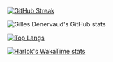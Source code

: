 [![GitHub Streak](https://streak-stats.demolab.com/?user=gdenervaud&theme=tokyonight&hide_border=true)](https://git.io/streak-stats)

![Gilles Dénervaud's GitHub stats](https://github-readme-stats.vercel.app/api?username=gdenervaud&show_icons=true&theme=tokyonight&hide_border=true)

[![Top Langs](https://github-readme-stats.vercel.app/api/top-langs/?username=gdenervaud&layout=compact&theme=tokyonight&hide_border=true)](https://github.com/anuraghazra/github-readme-stats)

[![Harlok's WakaTime stats](https://github-readme-stats.vercel.app/api/wakatime?username=gdenervaud)](https://github.com/anuraghazra/github-readme-stats)
